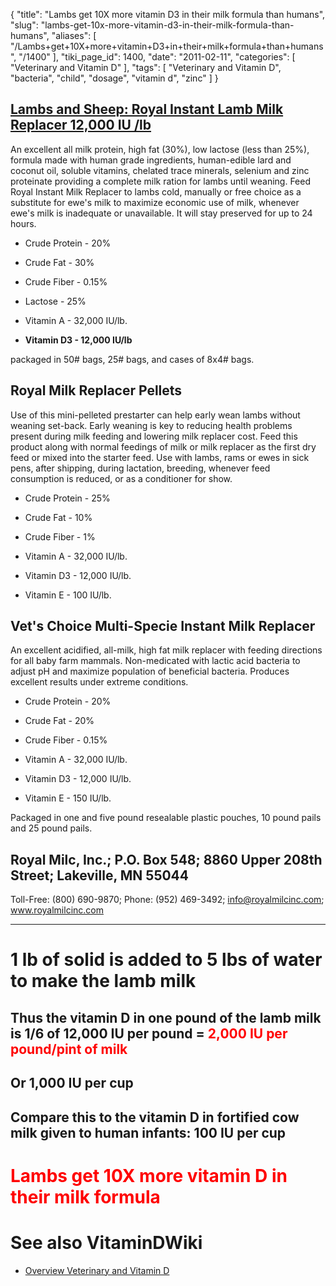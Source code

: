 {
    "title": "Lambs get 10X more vitamin D3 in their milk formula than humans",
    "slug": "lambs-get-10x-more-vitamin-d3-in-their-milk-formula-than-humans",
    "aliases": [
        "/Lambs+get+10X+more+vitamin+D3+in+their+milk+formula+than+humans",
        "/1400"
    ],
    "tiki_page_id": 1400,
    "date": "2011-02-11",
    "categories": [
        "Veterinary and Vitamin D"
    ],
    "tags": [
        "Veterinary and Vitamin D",
        "bacteria",
        "child",
        "dosage",
        "vitamin d",
        "zinc"
    ]
}


## [Lambs and Sheep: Royal Instant Lamb Milk Replacer 12,000 IU /lb](http://www.royalmilcinc.com/lambs_and_sheep.html)

An excellent all milk protein, high fat (30%), low lactose (less than 25%), formula made with human grade ingredients, human-edible lard and coconut oil, soluble vitamins, chelated trace minerals, selenium and zinc proteinate providing a complete milk ration for lambs until weaning. Feed Royal Instant Milk Replacer to lambs cold, manually or free choice as a substitute for ewe's milk to maximize economic use of milk, whenever ewe's milk is inadequate or unavailable. It will stay preserved for up to 24 hours.

* Crude Protein - 20%

* Crude Fat - 30%

* Crude Fiber - 0.15%

* Lactose - 25%

* Vitamin A - 32,000 IU/lb.

*  **Vitamin D3 - 12,000 IU/lb** 

packaged in 50# bags, 25# bags, and cases of 8x4# bags.

## Royal Milk Replacer Pellets

Use of this mini-pelleted prestarter can help early wean lambs without weaning set-back. Early weaning is key to reducing health problems present during milk feeding and lowering milk replacer cost. Feed this product along with normal feedings of milk or milk replacer as the first dry feed or mixed into the starter feed. Use with lambs, rams or ewes in sick pens, after shipping, during lactation, breeding, whenever feed consumption is reduced, or as a conditioner for show.

* Crude Protein - 25%

* Crude Fat - 10%

* Crude Fiber - 1%

* Vitamin A - 32,000 IU/lb.

* Vitamin D3 - 12,000 IU/lb.

* Vitamin E - 100 IU/lb.

## Vet's Choice Multi-Specie Instant Milk Replacer

An excellent acidified, all-milk, high fat milk replacer with feeding directions for all baby farm mammals. Non-medicated with lactic acid bacteria to adjust pH and maximize population of beneficial bacteria. Produces excellent results under extreme conditions.

* Crude Protein - 20%

* Crude Fat - 20%

* Crude Fiber - 0.15%

* Vitamin A - 32,000 IU/lb.

* Vitamin D3 - 12,000 IU/lb.

* Vitamin E - 150 IU/lb.

Packaged in one and five pound resealable plastic pouches, 10 pound pails and 25 pound pails.

## Royal Milc, Inc.; P.O. Box 548; 8860 Upper 208th Street; Lakeville, MN 55044

Toll-Free:  (800) 690-9870; Phone:  (952) 469-3492; info@royalmilcinc.com; www.royalmilcinc.com

- - - - - - - - - - 

# 1 lb of solid is added to 5 lbs of water to make the lamb milk

## Thus the vitamin D in one pound of the lamb milk is 1/6 of 12,000 IU per pound = <span style="color:#F00;">2,000 IU per pound/pint of milk</span>

## Or 1,000 IU per cup

## Compare this to the vitamin D in fortified cow milk given to human infants: 100 IU per cup

# <span style="color:#F00;">Lambs get 10X more vitamin D in their milk formula</span>

# See also VitaminDWiki

* [Overview Veterinary and Vitamin D](/posts/overview-veterinary-and-vitamin-d)